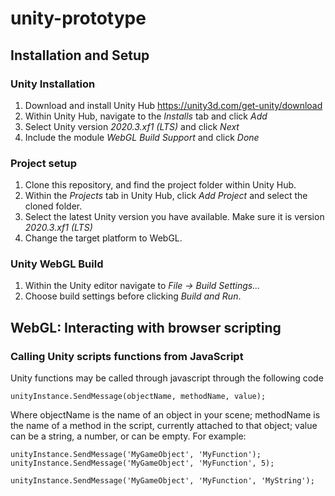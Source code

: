 # unity-prototype
## Installation and Setup
### Unity Installation
1. Download and install Unity Hub https://unity3d.com/get-unity/download
2. Within Unity Hub, navigate to the _Installs_ tab and click _Add_
3. Select Unity version _2020.3.xf1 (LTS)_ and click _Next_
4. Include the module _WebGL Build Support_ and click _Done_

### Project setup
1. Clone this repository, and find the project folder within Unity Hub.
2. Within the _Projects_ tab in Unity Hub, click _Add Project_ and select the cloned folder.
3. Select the latest Unity version you have available. Make sure it is version _2020.3.xf1 (LTS)_
4. Change the target platform to WebGL.

### Unity WebGL Build
1. Within the Unity editor navigate to _File -> Build Settings..._
2. Choose build settings before clicking _Build and Run_.

## WebGL: Interacting with browser scripting
### Calling Unity scripts functions from JavaScript
Unity functions may be called through javascript through the following code
```
unityInstance.SendMessage(objectName, methodName, value);
```
Where objectName is the name of an object in your scene; methodName is the name of a method in the script, currently attached to that object; value can be a string, a number, or can be empty. For example:

```
unityInstance.SendMessage('MyGameObject', 'MyFunction');
unityInstance.SendMessage('MyGameObject', 'MyFunction', 5);

unityInstance.SendMessage('MyGameObject', 'MyFunction', 'MyString');
```

